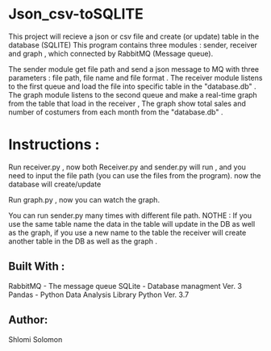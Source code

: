 # Json_csv-toSQLITE

This project will recieve a json or csv file and create (or update) table in the database (SQLITE)
This program contains three modules : sender, receiver and graph , which connected by RabbitMQ (Message queue).


The sender module get file path and send a json message to MQ with three parameters : file path, file name and file format .
The receiver module listens to the first queue and load the file into specific table in the "database.db" .
The graph module listens to the second queue and make a real-time graph from the table that load in the receiver , The graph show total sales and number of costumers from each month from the "database.db" .

# Instructions :
Run receiver.py , now both Receiver.py and sender.py will run , and you need to input the file path (you can use the files from the program). now the database will create/update

Run graph.py , now you can watch the graph.


You can run sender.py many times with different file path.
NOTHE :
If you use the same table name the data in the table will update in the DB as well as the graph, if you use a new name to the table the receiver will create another table in the DB as well as the graph .

## Built With :
RabbitMQ - The message queue
SQLite - Database managment Ver. 3
Pandas - Python Data Analysis Library
Python Ver. 3.7


## Author:
Shlomi Solomon
